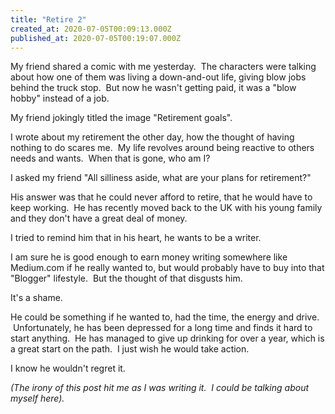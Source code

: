 ```yaml
---
title: "Retire 2"
created_at: 2020-07-05T00:09:13.000Z
published_at: 2020-07-05T00:19:07.000Z
---
```

My friend shared a comic with me yesterday.  The characters were talking about how one of them was living a down-and-out life, giving blow jobs behind the truck stop.  But now he wasn't getting paid, it was a "blow hobby" instead of a job.

My friend jokingly titled the image "Retirement goals".

I wrote about my retirement the other day, how the thought of having nothing to do scares me.  My life revolves around being reactive to others needs and wants.  When that is gone, who am I?

I asked my friend "All silliness aside, what are your plans for retirement?"

His answer was that he could never afford to retire, that he would have to keep working.  He has recently moved back to the UK with his young family and they don't have a great deal of money.

I tried to remind him that in his heart, he wants to be a writer.

I am sure he is good enough to earn money writing somewhere like Medium.com if he really wanted to, but would probably have to buy into that "Blogger" lifestyle.  But the thought of that disgusts him.

It's a shame.

He could be something if he wanted to, had the time, the energy and drive.  Unfortunately, he has been depressed for a long time and finds it hard to start anything.  He has managed to give up drinking for over a year, which is a great start on the path.  I just wish he would take action.

I know he wouldn't regret it.

_(The irony of this post hit me as I was writing it.  I could be talking about myself here)._
